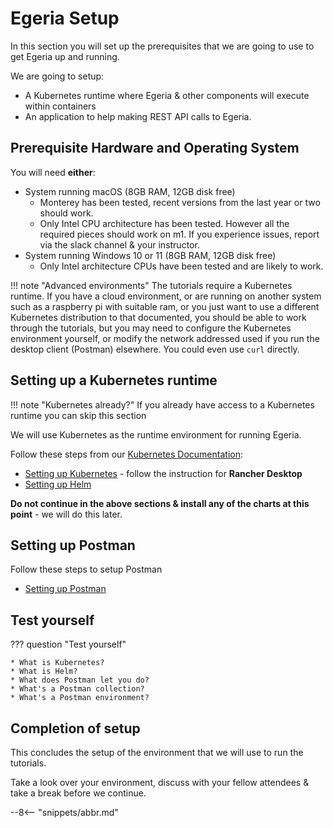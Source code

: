 <!-- SPDX-License-Identifier: CC-BY-4.0 -->
<!-- Copyright Contributors to the ODPi Egeria project 2021. -->

# Egeria Setup


In this section you will set up the prerequisites that we are going to use to get
Egeria up and running.

We are going to setup:

  * A Kubernetes runtime where Egeria & other components will execute within containers
  * An application to help making REST API calls to Egeria.

## Prerequisite Hardware and Operating System

You will need **either**:

  * System running macOS (8GB RAM, 12GB disk free)
    - Monterey has been tested, recent versions from the last year or two should work.
    - Only Intel CPU architecture has been tested. However all the required pieces should work on m1. If you experience issues, report via the slack channel & your instructor.
  * System running Windows 10 or 11 (8GB RAM, 12GB disk free)
    - Only Intel architecture CPUs have been tested and are likely to work.

!!! note "Advanced environments"
    The tutorials require a Kubernetes runtime. If you have a cloud environment, or are running on another system such as a raspberry pi with suitable ram, or you
    just want to use a different Kubernetes distribution to that documented, you
    should be able to work through the tutorials, but you may need to configure the Kubernetes environment yourself, or modify the network addressed used
    if you run the desktop client (Postman) elsewhere. You could even use `curl` directly.


## Setting up a Kubernetes runtime

!!! note "Kubernetes already?"
    If you already have access to a Kubernetes runtime you can skip this section

We will use Kubernetes as the runtime environment for running Egeria.

Follow these steps from our [Kubernetes Documentation](/egeria-docs/guides/operations/kubernetes):

  * [Setting up Kubernetes](/egeria-docs/guides/operations/kubernetes/k8s) - follow the instruction for **Rancher Desktop**
  * [Setting up Helm](/egeria-docs/guides/operations/kubernetes/helm)

**Do not continue in the above sections & install any of the charts at this point** - we will do this later.

## Setting up Postman

Follow these steps to setup Postman

  * [Setting up Postman](/egeria-docs/education/tutorials/postman-tutorial/overview)

## Test yourself

??? question "Test yourself"

    * What is Kubernetes?
    * What is Helm?
    * What does Postman let you do?
    * What's a Postman collection?
    * What's a Postman environment?
  

## Completion of setup

This concludes the setup of the environment that we will use to run the tutorials.

Take a look over your environment, discuss with your fellow attendees & take a break before we continue.

--8<-- "snippets/abbr.md"
